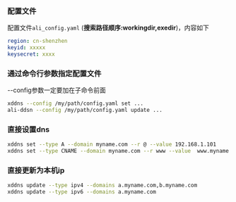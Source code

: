 

### 配置文件

配置文件`ali_config.yaml` (**搜索路径顺序:workingdir,exedir**)，内容如下
```yaml
region: cn-shenzhen
keyid: xxxxx
keysecret: xxxx
```

### 通过命令行参数指定配置文件

--config参数一定要加在子命令前面

```bash
xddns --config /my/path/config.yaml set ...
ali-ddsn --config /my/path/config.yaml update ...
```


### 直接设置dns

```bash
xddns set --type A --domain myname.com --r @ --value 192.168.1.101
xddns set --type CNAME --domain myname.com --r www --value  www.myname.com
```


### 直接更新为本机ip
```bash
xddns update --type ipv4 --domains a.myname.com,b.myname.com
xddns update --type ipv6 --domains a.myname.com
```
